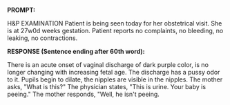 **PROMPT:**

H&P EXAMINATION Patient is being seen today for her obstetrical visit. She is at 27w0d weeks gestation. Patient reports no complaints, no bleeding, no leaking, no contractions.

**RESPONSE (Sentence ending after 60th word):**

There is an acute onset of vaginal discharge of dark purple color, is no longer changing with increasing fetal age. The discharge has a pussy odor to it. Pupils begin to dilate, the nipples are visible in the nipples. The mother asks, "What is this?" The physician states, "This is urine. Your baby is peeing." The mother responds, "Well, he isn't peeing. 